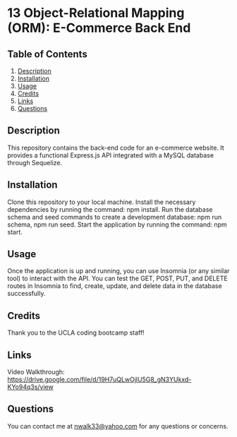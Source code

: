 # 13 Object-Relational Mapping (ORM): E-Commerce Back End

## Table of Contents 
1. [Description](#description)
2. [Installation](#installation)
5. [Usage](#usage)
3. [Credits](#credits)
4. [Links](#links)
5. [Questions](#questions)

## Description <a name="description"></a>
This repository contains the back-end code for an e-commerce website. It provides a functional Express.js API integrated with a MySQL database through Sequelize. 

## Installation <a name="installation"></a>
Clone this repository to your local machine.
Install the necessary dependencies by running the command: npm install.
Run the database schema and seed commands to create a development database: npm run schema, npm run seed.
Start the application by running the command: npm start.

## Usage <a name="usage"></a>
Once the application is up and running, you can use Insomnia (or any similar tool) to interact with the API. You can test the GET, POST, PUT, and DELETE routes in Insomnia to find, create, update, and delete data in the database successfully.

## Credits <a name="credits"></a>
Thank you to the UCLA coding bootcamp staff!

## Links <a name="links"></a>
Video Walkthrough:
https://drive.google.com/file/d/19H7uQLwOjlU5G8_gN3YUkxd-KYo94q3s/view

## Questions <a name="questions"></a>
You can contact me at nwalk33@yahoo.com for any questions or concerns.
